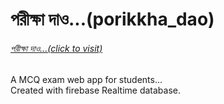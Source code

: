 # পরীক্ষা দাও...(porikkha_dao)
<h6><a target="blank" href="porikkha.netlify.app">পরীক্ষা দাও...(click to visit)</a></h6>
A MCQ exam web app for students...<br>
Created with firebase Realtime database.